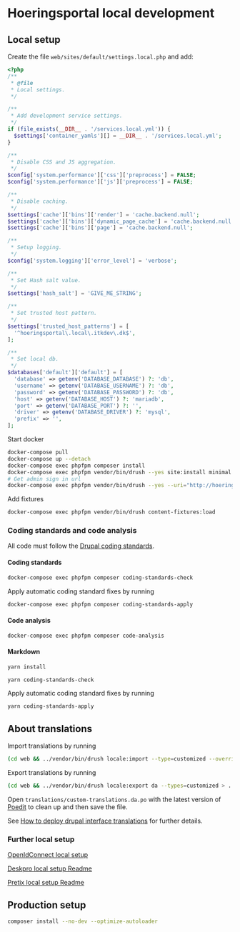 # Hoeringsportal local development

## Local setup

Create the file `web/sites/default/settings.local.php` and add:

```php
<?php
/**
 * @file
 * Local settings.
 */

/**
 * Add development service settings.
 */
if (file_exists(__DIR__ . '/services.local.yml')) {
  $settings['container_yamls'][] = __DIR__ . '/services.local.yml';
}

/**
 * Disable CSS and JS aggregation.
 */
$config['system.performance']['css']['preprocess'] = FALSE;
$config['system.performance']['js']['preprocess'] = FALSE;

/**
 * Disable caching.
 */
$settings['cache']['bins']['render'] = 'cache.backend.null';
$settings['cache']['bins']['dynamic_page_cache'] = 'cache.backend.null';
$settings['cache']['bins']['page'] = 'cache.backend.null';

/**
 * Setup logging.
 */
$config['system.logging']['error_level'] = 'verbose';

/**
 * Set Hash salt value.
 */
$settings['hash_salt'] = 'GIVE_ME_STRING';

/**
 * Set trusted host pattern.
 */
$settings['trusted_host_patterns'] = [
  '^hoeringsportal\.local\.itkdev\.dk$',
];

/**
 * Set local db.
 */
$databases['default']['default'] = [
  'database' => getenv('DATABASE_DATABASE') ?: 'db',
  'username' => getenv('DATABASE_USERNAME') ?: 'db',
  'password' => getenv('DATABASE_PASSWORD') ?: 'db',
  'host' => getenv('DATABASE_HOST') ?: 'mariadb',
  'port' => getenv('DATABASE_PORT') ?: '',
  'driver' => getenv('DATABASE_DRIVER') ?: 'mysql',
  'prefix' => '',
];
```

Start docker

```sh
docker-compose pull
docker-compose up --detach
docker-compose exec phpfpm composer install
docker-compose exec phpfpm vendor/bin/drush --yes site:install minimal --existing-config
# Get admin sign in url
docker-compose exec phpfpm vendor/bin/drush --yes --uri="http://hoeringsportal.local.itkdev.dk" user:login
```

Add fixtures

```sh
docker-compose exec phpfpm vendor/bin/drush content-fixtures:load
```

### Coding standards and code analysis

All code must follow the [Drupal coding standards](https://www.drupal.org/docs/develop/standards).

#### Coding standards

```sh
docker-compose exec phpfpm composer coding-standards-check
```

Apply automatic coding standard fixes by running

```sh
docker-compose exec phpfpm composer coding-standards-apply
```

#### Code analysis

```sh
docker-compose exec phpfpm composer code-analysis
```

#### Markdown

```sh
yarn install
```

```sh
yarn coding-standards-check
```

Apply automatic coding standard fixes by running

```sh
yarn coding-standards-apply
```

## About translations

Import translations by running

```sh
(cd web && ../vendor/bin/drush locale:import --type=customized --override=all da ../translations/custom-translations.da.po)
```

Export translations by running

```sh
(cd web && ../vendor/bin/drush locale:export da --types=customized > ../translations/custom-translations.da.po)
```

Open `translations/custom-translations.da.po` with the latest version of
[Poedit](https://poedit.net/) to clean up and then save the file.

See
[How to deploy drupal interface translations](https://medium.com/limoengroen/how-to-deploy-drupal-interface-translations-5653294c4af6)
for further details.

### Further local setup

[OpenIdConnect local setup](openIdConnect.md)

[Deskpro local setup Readme](../modules/custom/hoeringsportal_deskpro/README.md)

[Pretix local setup Readme](pretix.md#local-setup)

## Production setup

```sh
composer install --no-dev --optimize-autoloader
```
